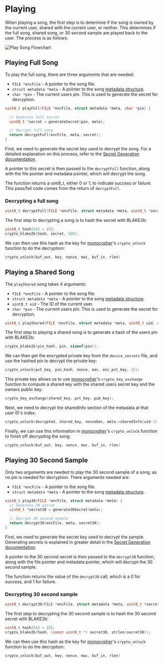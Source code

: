 # Playing

When playing a song, the first step is to determine if the song is owned by the current user, shared with the current user, or neither. This determines if the full song, shared song, or 30 second sample are played back to the user. The process is as follows:

![Play Song Flowchart](/playSong.png)

## Playing Full Song

To play the full song, there are three arguments that are needed:

- ```FILE *encFile``` - A pointer to the song file.
- ```struct metadata *meta``` - A pointer to the song [metadata structure](./metadata.md).
- ```char *pin``` - The current users pin. This is used to generate the secret for decryption.

```c
uint8_t playFull(FILE *encFile, struct metadata *meta, char *pin) {

  // Generate full secret
  uint8_t *secret = generateSecret(pin, meta);

  // Decrypt full song
  return decryptFull(encFile, meta, secret);
}
```

First, we need to generate the secret key used to decrypt the song. For a detailed explanation on this process, refer to the [Secret Generation documentation](./encryption.md#generating-secrets).

A pointer to this secret is then passed to the ```decryptFull``` function, along with the file pointer and metadata pointer, which will decrypt the song.

The function returns a uint8_t, either 0 or 1, to indicate success or failure. This pass/fail code comes from the return of ```decryptFull```.

### Decrypting a full song

```c
uint8_t decryptFull(FILE *encFile, struct metadata *meta, uint8_t *secret) {}
```

The first step to decrypting a song is to hash the secret with BLAKE2b:

```c
uint8_t hash[64] = {0};
crypto_blake2b(hash, secret, 160);
```

We can then use this hash as the key for [monocypher](https://monocypher.org/)'s ```crypto_unlock``` function to do the decryption:

```c
crypto_unlock(buf_out, key, nonce, mac, buf_in, rlen)
```

## Playing a Shared Song

The ```playShared``` song takes 4 arguments:

- ```FILE *encFile``` - A pointer to the song file.
- ```struct metadata *meta``` - A pointer to the song [metadata structure](./metadata.md).
- ```uint8_t uid``` - The ID of the current user.
- ```char *pin``` - The current users pin. This is used to generate the secret for decryption.

```c
uint8_t playShared(FILE *encFile, struct metadata *meta, uint8_t uid, char *pin){}
```

The first step to playing a shared song is to generate a hash of the users pin with BLAKE2b:

```c
crypto_blake2b(pin_hash, pin, sizeof(pin));
```

We can then get the encrypted private key from the ```device_secrets``` file, and use the hashed pin to decrypt the private key:

```c
crypto_unlock(pvt_key, pin_hash, nonce, mac, enc_pvt_key, 32);
```

This private key allows us to use [monocypher](https://monocypher.org/)'s ```crypto_key_exchange``` function to compute a shared key with the shared users secret key and the owners public key:

```c
crypto_key_exchange(shared_key, pvt_key, pub_key);
```

Next, we need to decrypt the sharedInfo section of the metadata at that user ID's index.

```c
crypto_unlock(decrypted, shared_key, nonceDec, meta->sharedInfo[uid-1] + 32, meta->sharedInfo[uid-1], 32);
```

Finally, we can use this information in [monocypher](https://monocypher.org/)'s ```crypto_unlock``` function to finish off decrypting the song:

```c
crypto_unlock(buf_out, key, nonce, mac, buf_in, rlen)
```

## Playing 30 Second Sample

Only two arguments are needed to play the 30 second sample of a song, as no pin is needed for decryption. There arguments needed are:

- ```FILE *encFile``` - A pointer to the song file.
- ```struct metadata *meta``` - A pointer to the song [metadata structure](./metadata.md).

```c
uint8_t play30(FILE *encFile, struct metadata *meta) {
  // Generate 30 secret
  uint8_t *secret30 = generate30Secret(meta);

  // Decrypt 30 second sample
  return decrypt30(encFile, meta, secret30);
}
```

First, we need to generate the secret key used to decrypt the sample. Generating secrets is explained in greater detail in the [Secret Generation documentation](./encryption.md#generating-secrets).

A pointer to the 30 second secret is then passed to the ```decrypt30``` function, along with the file pointer and metadata pointer, which will decrypt the 30 second sample.

The function returns the value of the ```decrypt30``` call, which is a 0 for success, and 1 for failure.

### Decrypting 30 second sample

```c
uint8_t decrypt30(FILE *encFile, struct metadata *meta, uint8_t *secret30) {}
```

The first step to decrypting the 30 second sample is to hash the 30 second secret with BLAKE2b:

```c
uint8_t hash[64] = {0};
crypto_blake2b(hash, (const uint8_t *) secret30, strlen(secret30));
```

We can then use this hash as the key for [monocypher](https://monocypher.org/)'s ```crypto_unlock``` function to do the decryption:

```c
crypto_unlock(buf_out, key, nonce, mac, buf_in, rlen)
```
